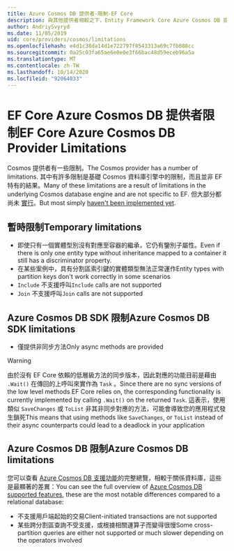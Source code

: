 ```yaml
---
title: Azure Cosmos DB 提供者-限制-EF Core
description: 與其他提供者相較之下，Entity Framework Core Azure Cosmos DB 提供者的限制
author: AndriySvyryd
ms.date: 11/05/2019
uid: core/providers/cosmos/limitations
ms.openlocfilehash: e4d1c38da14d1e722797f8543313a69c7fb088cc
ms.sourcegitcommit: 0a25c03fa65ae6e0e0e3f66bac48d59eceb96a5a
ms.translationtype: MT
ms.contentlocale: zh-TW
ms.lasthandoff: 10/14/2020
ms.locfileid: "92064033"
---
```

# <a name="ef-core-azure-cosmos-db-provider-limitations"></a><span data-ttu-id="a34dc-103">EF Core Azure Cosmos DB 提供者限制</span><span class="sxs-lookup"><span data-stu-id="a34dc-103">EF Core Azure Cosmos DB Provider Limitations</span></span>

<span data-ttu-id="a34dc-104">Cosmos 提供者有一些限制。</span><span class="sxs-lookup"><span data-stu-id="a34dc-104">The Cosmos provider has a number of limitations.</span></span> <span data-ttu-id="a34dc-105">其中有許多限制是基礎 Cosmos 資料庫引擎中的限制，而且並非 EF 特有的結果。</span><span class="sxs-lookup"><span data-stu-id="a34dc-105">Many of these limitations are a result of limitations in the underlying Cosmos database engine and are not specific to EF.</span></span> <span data-ttu-id="a34dc-106">但大部分都尚未 [實行](https://github.com/aspnet/EntityFrameworkCore/issues?page=1&q=is%3Aissue+is%3Aopen+Cosmos+in%3Atitle+label%3Atype-enhancement+sort%3Areactions-%2B1-desc)。</span><span class="sxs-lookup"><span data-stu-id="a34dc-106">But most simply [haven't been implemented yet](https://github.com/aspnet/EntityFrameworkCore/issues?page=1&q=is%3Aissue+is%3Aopen+Cosmos+in%3Atitle+label%3Atype-enhancement+sort%3Areactions-%2B1-desc).</span></span>

## <a name="temporary-limitations"></a><span data-ttu-id="a34dc-107">暫時限制</span><span class="sxs-lookup"><span data-stu-id="a34dc-107">Temporary limitations</span></span>

- <span data-ttu-id="a34dc-108">即使只有一個實體型別沒有對應至容器的繼承，它仍有鑒別子屬性。</span><span class="sxs-lookup"><span data-stu-id="a34dc-108">Even if there is only one entity type without inheritance mapped to a container it still has a discriminator property.</span></span>
- <span data-ttu-id="a34dc-109">在某些案例中，具有分割區索引鍵的實體類型無法正常運作</span><span class="sxs-lookup"><span data-stu-id="a34dc-109">Entity types with partition keys don't work correctly in some scenarios</span></span>
- <span data-ttu-id="a34dc-110">`Include` 不支援呼叫</span><span class="sxs-lookup"><span data-stu-id="a34dc-110">`Include` calls are not supported</span></span>
- <span data-ttu-id="a34dc-111">`Join` 不支援呼叫</span><span class="sxs-lookup"><span data-stu-id="a34dc-111">`Join` calls are not supported</span></span>

## <a name="azure-cosmos-db-sdk-limitations"></a><span data-ttu-id="a34dc-112">Azure Cosmos DB SDK 限制</span><span class="sxs-lookup"><span data-stu-id="a34dc-112">Azure Cosmos DB SDK limitations</span></span>

- <span data-ttu-id="a34dc-113">僅提供非同步方法</span><span class="sxs-lookup"><span data-stu-id="a34dc-113">Only async methods are provided</span></span>

> [!WARNING]
> <span data-ttu-id="a34dc-114">由於沒有 EF Core 依賴的低層級方法的同步版本，因此對應的功能目前是藉由 `.Wait()` 在傳回的上呼叫來實作為 `Task` 。</span><span class="sxs-lookup"><span data-stu-id="a34dc-114">Since there are no sync versions of the low level methods EF Core relies on, the corresponding functionality is currently implemented by calling `.Wait()` on the returned `Task`.</span></span> <span data-ttu-id="a34dc-115">這表示，使用類似 `SaveChanges` 或 `ToList` 非其非同步對應的方法，可能會導致您的應用程式發生鎖死</span><span class="sxs-lookup"><span data-stu-id="a34dc-115">This means that using methods like `SaveChanges`, or `ToList` instead of their async counterparts could lead to a deadlock in your application</span></span>

## <a name="azure-cosmos-db-limitations"></a><span data-ttu-id="a34dc-116">Azure Cosmos DB 限制</span><span class="sxs-lookup"><span data-stu-id="a34dc-116">Azure Cosmos DB limitations</span></span>

<span data-ttu-id="a34dc-117">您可以查看 [Azure Cosmos DB 支援功能](/azure/cosmos-db/modeling-data)的完整總覽，相較于關係資料庫，這些是最顯著的差異：</span><span class="sxs-lookup"><span data-stu-id="a34dc-117">You can see the full overview of [Azure Cosmos DB supported features](/azure/cosmos-db/modeling-data), these are the most notable differences compared to a relational database:</span></span>

- <span data-ttu-id="a34dc-118">不支援用戶端起始的交易</span><span class="sxs-lookup"><span data-stu-id="a34dc-118">Client-initiated transactions are not supported</span></span>
- <span data-ttu-id="a34dc-119">某些跨分割區查詢不受支援，或根據相關運算子而變得很慢</span><span class="sxs-lookup"><span data-stu-id="a34dc-119">Some cross-partition queries are either not supported or much slower depending on the operators involved</span></span>
